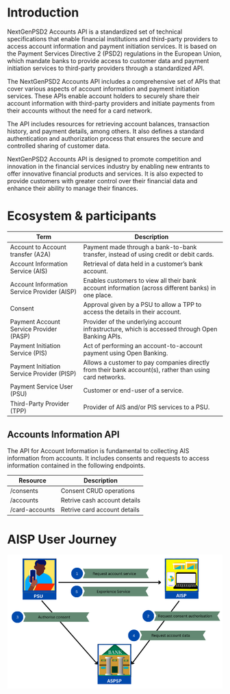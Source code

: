 
# Introduction 
 
NextGenPSD2 Accounts API is a standardized set of technical specifications that enable financial institutions and third-party providers to access account information and payment initiation services. It is based on the Payment Services Directive 2 (PSD2) regulations in the European Union, which mandate banks to provide access to customer data and payment initiation services to third-party providers through a standardized API.

The NextGenPSD2 Accounts API includes a comprehensive set of APIs that cover various aspects of account information and payment initiation services. These APIs enable account holders to securely share their account information with third-party providers and initiate payments from their accounts without the need for a card network.

The API includes resources for retrieving account balances, transaction history, and payment details, among others. It also defines a standard authentication and authorization process that ensures the secure and controlled sharing of customer data.

NextGenPSD2 Accounts API is designed to promote competition and innovation in the financial services industry by enabling new entrants to offer innovative financial products and services. It is also expected to provide customers with greater control over their financial data and enhance their ability to manage their finances.


# Ecosystem & participants

| Term | Description |
|-----------------------------------|--|
| Account to Account transfer (A2A) | Payment made through a bank-to-bank transfer, instead of using credit or debit cards. |
| Account Information Service (AIS) | Retrieval of data held in a customer’s bank account. |
| Account Information Service Provider (AISP) | Enables customers to view all their bank account information (across different banks) in one place. |
| Consent | Approval given by a PSU to allow a TPP to access the details in their account. |
| Payment Account Service Provider (PASP) | Provider of the underlying account infrastructure, which is accessed through Open Banking APIs. |
| Payment Initiation Service (PIS) | Act of performing an account-to-account payment using Open Banking. |
| Payment Initiation Service Provider (PISP) | Allows a customer to pay companies directly from their bank account(s), rather than using card networks. |
| Payment Service User (PSU) | Customer or end-user of a service. |
| Third-Party Provider (TPP) | Provider of AIS and/or PIS services to a PSU. |



## Accounts Information API

The API for Account Information is fundamental to collecting AIS information from accounts. It includes consents and requests to access information contained in the following endpoints.

| Resource            | Description        | 
|---------------------|--------------------|
| /consents           | Consent CRUD operations |
| /accounts           | Retrive cash account details |
| /card-accounts      | Retrive card account details | 


# AISP User Journey 
![user journey](https://raw.githubusercontent.com/obita-tech/catalog/master/ngpsd2-1-3-12/resources/userJourney.png)
